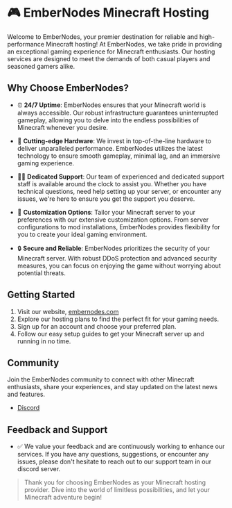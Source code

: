 # 🎮 EmberNodes Minecraft Hosting

Welcome to EmberNodes, your premier destination for reliable and high-performance Minecraft hosting! At EmberNodes, we take pride in providing an exceptional gaming experience for Minecraft enthusiasts. Our hosting services are designed to meet the demands of both casual players and seasoned gamers alike.

## Why Choose EmberNodes?

- ⏰ **24/7 Uptime**: EmberNodes ensures that your Minecraft world is always accessible. Our robust infrastructure guarantees uninterrupted gameplay, allowing you to delve into the endless possibilities of Minecraft whenever you desire.

- 💪 **Cutting-edge Hardware**: We invest in top-of-the-line hardware to deliver unparalleled performance. EmberNodes utilizes the latest technology to ensure smooth gameplay, minimal lag, and an immersive gaming experience.

- 👷‍♂️ **Dedicated Support**: Our team of experienced and dedicated support staff is available around the clock to assist you. Whether you have technical questions, need help setting up your server, or encounter any issues, we're here to ensure you get the support you deserve.

- 🎨 **Customization Options**: Tailor your Minecraft server to your preferences with our extensive customization options. From server configurations to mod installations, EmberNodes provides flexibility for you to create your ideal gaming environment.

- 🔒 **Secure and Reliable**: EmberNodes prioritizes the security of your Minecraft server. With robust DDoS protection and advanced security measures, you can focus on enjoying the game without worrying about potential threats.

## Getting Started

1. Visit our website, [embernodes.com](https://embernodes.com/)
2. Explore our hosting plans to find the perfect fit for your gaming needs.
3. Sign up for an account and choose your preferred plan.
4. Follow our easy setup guides to get your Minecraft server up and running in no time.

## Community

Join the EmberNodes community to connect with other Minecraft enthusiasts, share your experiences, and stay updated on the latest news and features.

- [Discord](https://discord.gg/embernodes)

## Feedback and Support

- ✅ We value your feedback and are continuously working to enhance our services. If you have any questions, suggestions, or encounter any issues, please don't hesitate to reach out to our support team in our discord server.

>Thank you for choosing EmberNodes as your Minecraft hosting provider. Dive into the world of limitless possibilities, and let your Minecraft adventure begin!

